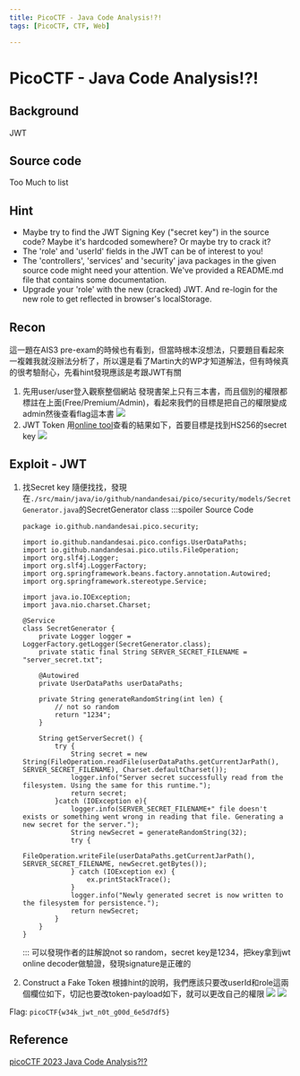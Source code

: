```yaml
---
title: PicoCTF - Java Code Analysis!?!
tags: [PicoCTF, CTF, Web]

---
```


# PicoCTF - Java Code Analysis!?!
## Background
JWT

## Source code
Too Much to list
## Hint
* Maybe try to find the JWT Signing Key ("secret key") in the source code? Maybe it's hardcoded somewhere? Or maybe try to crack it?
* The 'role' and 'userId' fields in the JWT can be of interest to you!
* The 'controllers', 'services' and 'security' java packages in the given source code might need your attention. We've provided a README.md file that contains some documentation.
* Upgrade your 'role' with the new (cracked) JWT. And re-login for the new role to get reflected in browser's localStorage.

## Recon
這一題在AIS3 pre-exam的時候也有看到，但當時根本沒想法，只要題目看起來一複雜我就沒辦法分析了，所以還是看了Martin大的WP才知道解法，但有時候真的很考驗耐心，先看hint發現應該是考跟JWT有關
1. 先用user/user登入觀察整個網站
發現書架上只有三本書，而且個別的權限都標註在上面(Free/Premium/Admin)，看起來我們的目標是把自己的權限變成admin然後查看flag這本書
![](https://hackmd.io/_uploads/BJJYLGuO3.png)
2. JWT Token
用[online tool](https://jwt.io/)查看的結果如下，首要目標是找到HS256的secret key
![](https://hackmd.io/_uploads/SkMdvf__3.png)


## Exploit - JWT
1. 找Secret key
隨便找找，發現在`./src/main/java/io/github/nandandesai/pico/security/models/SecretGenerator.java`的SecretGenerator class
    :::spoiler Source Code
    ```java!
    package io.github.nandandesai.pico.security;

    import io.github.nandandesai.pico.configs.UserDataPaths;
    import io.github.nandandesai.pico.utils.FileOperation;
    import org.slf4j.Logger;
    import org.slf4j.LoggerFactory;
    import org.springframework.beans.factory.annotation.Autowired;
    import org.springframework.stereotype.Service;

    import java.io.IOException;
    import java.nio.charset.Charset;

    @Service
    class SecretGenerator {
        private Logger logger = LoggerFactory.getLogger(SecretGenerator.class);
        private static final String SERVER_SECRET_FILENAME = "server_secret.txt";

        @Autowired
        private UserDataPaths userDataPaths;

        private String generateRandomString(int len) {
            // not so random
            return "1234";
        }

        String getServerSecret() {
            try {
                String secret = new String(FileOperation.readFile(userDataPaths.getCurrentJarPath(), SERVER_SECRET_FILENAME), Charset.defaultCharset());
                logger.info("Server secret successfully read from the filesystem. Using the same for this runtime.");
                return secret;
            }catch (IOException e){
                logger.info(SERVER_SECRET_FILENAME+" file doesn't exists or something went wrong in reading that file. Generating a new secret for the server.");
                String newSecret = generateRandomString(32);
                try {
                    FileOperation.writeFile(userDataPaths.getCurrentJarPath(), SERVER_SECRET_FILENAME, newSecret.getBytes());
                } catch (IOException ex) {
                    ex.printStackTrace();
                }
                logger.info("Newly generated secret is now written to the filesystem for persistence.");
                return newSecret;
            }
        }
    }

    ```
    :::
    可以發現作者的註解說not so random，secret key是1234，把key拿到jwt online decoder做驗證，發現signature是正確的
    
2. Construct a Fake Token
根據hint的說明，我們應該只要改userId和role這兩個欄位如下，切記也要改token-payload如下，就可以更改自己的權限
![](https://hackmd.io/_uploads/HJWUqfuun.png)
![](https://hackmd.io/_uploads/H1-LjzOdh.png)

    
Flag: `picoCTF{w34k_jwt_n0t_g00d_6e5d7df5}`
## Reference
[ picoCTF 2023 Java Code Analysis?!? ](https://youtu.be/tsTkxWxLTqk)